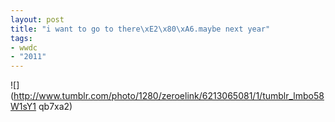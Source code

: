 ```yaml
--- 
layout: post
title: "i want to go to there\xE2\x80\xA6.maybe next year"
tags: 
- wwdc
- "2011"
---
```

![](http://www.tumblr.com/photo/1280/zeroelink/6213065081/1/tumblr_lmbo58W1sY1
qb7xa2)

